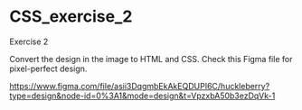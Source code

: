 # CSS_exercise_2

Exercise 2

Convert the design in the image to HTML and CSS. Check this Figma file for pixel-perfect design.

https://www.figma.com/file/asii3DqgmbEkAkEQDUPI6C/huckleberry?type=design&node-id=0%3A1&mode=design&t=VpzxbA50b3ezDqVk-1
